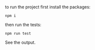 to run the project first install the packages:

```npm i```

then run the tests:

```npm run test```

See the output.
